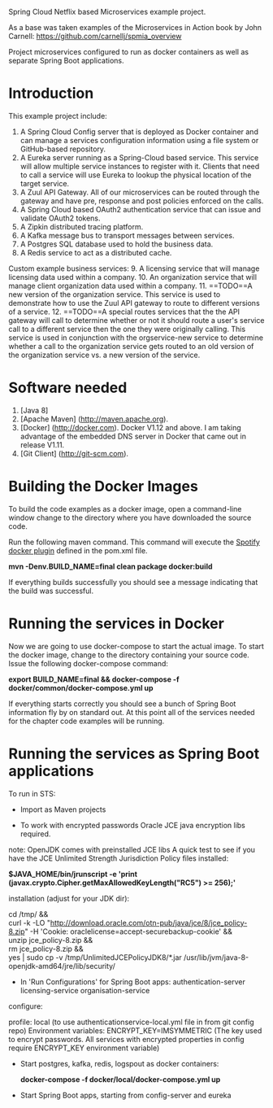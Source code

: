Spring Cloud Netflix based Microservices example project.

As a base was taken examples of the Microservices in Action book by John Carnell: 
https://github.com/carnellj/spmia_overview

Project microservices configured to run as docker containers as well as separate Spring Boot applications.

# Introduction
This example project include:

1.  A Spring Cloud Config server that is deployed as Docker container and can manage a services configuration information using a file system or GitHub-based repository.
2.  A Eureka server running as a Spring-Cloud based service.  This service will allow multiple service instances to register with it.  Clients that need to call a service will use Eureka to lookup the physical location of the target service.
3.  A Zuul API Gateway.  All of our microservices can be routed through the gateway and have pre, response and post policies enforced on the calls.
4.  A Spring Cloud based OAuth2 authentication service that can issue and validate OAuth2 tokens.
5.  A Zipkin distributed tracing platform.
6.  A Kafka message bus to transport messages between services.
7.  A Postgres SQL database used to hold the business data.
8.  A Redis service to act as a distributed cache.

Custom example business services:
9.  A licensing service that will manage licensing data used within a company.
10. An organization service that will manage client organization data used within a company.
11. ==TODO==A new version of the organization service.  This service is used to demonstrate how to use the Zuul API gateway to route to different versions of a service.
12. ==TODO==A special routes services that the the API gateway will call to determine whether or not it should route a user's service call to a different service then the one they were originally calling.  This service is used in conjunction with the orgservice-new service to determine whether a call to the organization service gets routed to an old version of the organization service vs. a new version of the service.


# Software needed
1.  [Java 8]
2.	[Apache Maven] (http://maven.apache.org).
3.	[Docker] (http://docker.com). Docker V1.12 and above. I am taking advantage of the embedded DNS server in Docker that came out in release V1.11.
4.	[Git Client] (http://git-scm.com).

# Building the Docker Images
To build the code examples as a docker image, open a command-line window change to the directory where you have downloaded the source code.

Run the following maven command.  This command will execute the [Spotify docker plugin](https://github.com/spotify/docker-maven-plugin) defined in the pom.xml file.  
   
   **mvn -Denv.BUILD_NAME=final clean package docker:build**

If everything builds successfully you should see a message indicating that the build was successful.

# Running the services in Docker

Now we are going to use docker-compose to start the actual image.  To start the docker image,
change to the directory containing  your source code.  Issue the following docker-compose command:

   **export BUILD_NAME=final && docker-compose -f docker/common/docker-compose.yml up**

If everything starts correctly you should see a bunch of Spring Boot information fly by on standard out.  At this point all of the services needed for the chapter code examples will be running.

# Running the services as Spring Boot applications

To run in STS:
- Import as Maven projects

- To work with encrypted passwords Oracle JCE java encryption libs required.


note: OpenJDK comes with preinstalled JCE libs
A quick test to see if you have the JCE Unlimited Strength Jurisdiction Policy files installed: 

  **$JAVA_HOME/bin/jrunscript -e 'print (javax.crypto.Cipher.getMaxAllowedKeyLength("RC5") >= 256);'**

installation (adjust for your JDK dir):

cd /tmp/ && \
	curl -k -LO "http://download.oracle.com/otn-pub/java/jce/8/jce_policy-8.zip" -H 'Cookie: oraclelicense=accept-securebackup-cookie' && \
	unzip jce_policy-8.zip && \
	rm jce_policy-8.zip && \
	yes | sudo cp -v /tmp/UnlimitedJCEPolicyJDK8/*.jar /usr/lib/jvm/java-8-openjdk-amd64/jre/lib/security/


- In 'Run Configurations' for Spring Boot apps: 
	authentication-server 
	licensing-service
	organisation-service

configure:

profile: local   (to use authenticationservice-local.yml file in from git config repo)
Environment variables:
ENCRYPT_KEY=IMSYMMETRIC
(The key used to encrypt passwords. All services with encrypted properties in config require ENCRYPT_KEY environment variable)


- Start postgres, kafka, redis, logspout as docker containers:

   **docker-compose -f docker/local/docker-compose.yml up**
   
- Start Spring Boot apps, starting from config-server and eureka
